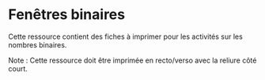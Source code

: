 # Fenêtres binaires

Cette ressource contient des fiches à imprimer pour les activités sur les nombres binaires.

<div class="alert alert-info" role="alert">
  <p class="mb-1">Note : Cette ressource doit être imprimée en recto/verso avec la reliure côté court.</p>
</div>
